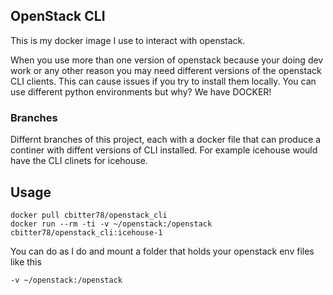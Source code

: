 ## OpenStack CLI

This is my docker image I use to interact with openstack.

When you use more than one version of openstack because your doing dev work or any other reason you may need different versions of the openstack CLI clients. This can cause issues if you try to install them locally. You can use different python environments but why? We have DOCKER!

### Branches

Differnt branches of this project, each with a docker file that can produce a continer with diffent versions of CLI installed.   For example icehouse would have the CLI clinets for icehouse.


## Usage

```
docker pull cbitter78/openstack_cli
docker run --rm -ti -v ~/openstack:/openstack cbitter78/openstack_cli:icehouse-1

```

You can do as I do and mount a folder that holds your openstack env files like this

```
-v ~/openstack:/openstack

```
